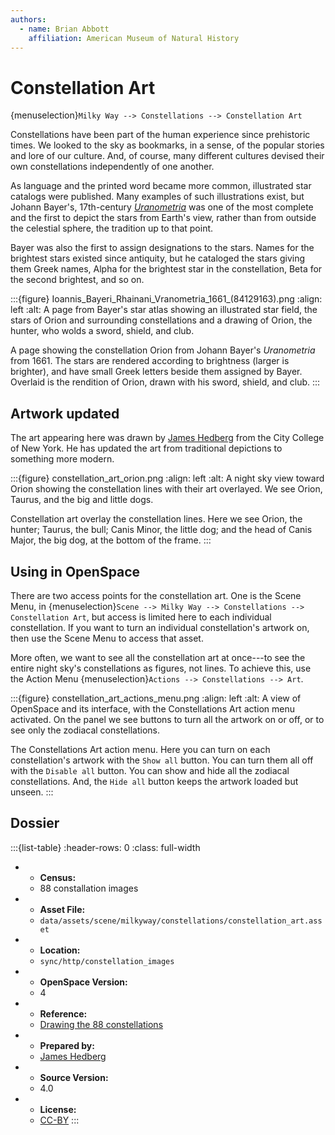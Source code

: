 ```yaml
---
authors:
  - name: Brian Abbott
    affiliation: American Museum of Natural History
---
```



# Constellation Art

{menuselection}`Milky Way --> Constellations --> Constellation Art`


Constellations have been part of the human experience since prehistoric times. We looked to the sky as bookmarks, in a sense, of the popular stories and lore of our culture. And, of course, many different cultures devised their own constellations independently of one another. 

As language and the printed word became more common, illustrated star catalogs were published. Many examples of such illustrations exist, but Johann Bayer's, 17th-century *[Uranometria](https://en.wikipedia.org/wiki/Uranometria)* was one of the most complete and the first to depict the stars from Earth's view, rather than from outside the celestial sphere, the tradition up to that point.

Bayer was also the first to assign designations to the stars. Names for the brightest stars existed since antiquity, but he cataloged the stars giving them Greek names, Alpha for the brightest star in the constellation, Beta for the second brightest, and so on.

:::{figure} Ioannis_Bayeri_Rhainani_Vranometria_1661_(84129163).png
:align: left
:alt: A page from Bayer's star atlas showing an illustrated star field, the stars of Orion and surrounding constellations and a drawing of Orion, the hunter, who wolds a sword, shield, and club.

A page showing the constellation Orion from Johann Bayer's *Uranometria* from 1661. The stars are rendered according to brightness (larger is brighter), and have small Greek letters beside them assigned by Bayer. Overlaid is the rendition of Orion, drawn with his sword, shield, and club. 
:::



## Artwork updated

The art appearing here was drawn by [James Hedberg](http://jameshedberg.com) from the City College of New York. He has updated the art from traditional depictions to something more modern.


:::{figure} constellation_art_orion.png
:align: left
:alt: A night sky view toward Orion showing the constellation lines with their art overlayed. We see Orion, Taurus, and the big and little dogs. 

Constellation art overlay the constellation lines. Here we see Orion, the hunter; Taurus, the bull; Canis Minor, the little dog; and the head of Canis Major, the big dog, at the bottom of the frame.
:::


## Using in OpenSpace

There are two access points for the constellation art. One is the Scene Menu, in {menuselection}`Scene --> Milky Way --> Constellations --> Constellation Art`, but access is limited here to each individual constellation. If you want to turn an individual constellation's artwork on, then use the Scene Menu to access that asset. 

More often, we want to see all the constellation art at once---to see the entire night sky's constellations as figures, not lines. To achieve this, use the Action Menu {menuselection}`Actions --> Constellations --> Art`.


:::{figure} constellation_art_actions_menu.png
:align: left
:alt: A view of OpenSpace and its interface, with the Constellations Art action menu activated. On the panel we see buttons to turn all the artwork on or off, or to see only the zodiacal constellations.

The Constellations Art action menu. Here you can turn on each constellation's artwork with the `Show all` button. You can turn them all off with the `Disable all` button. You can show and hide all the zodiacal constellations. And, the `Hide all` button keeps the artwork loaded but unseen.
:::



## Dossier
:::{list-table}
:header-rows: 0
:class: full-width

* - **Census:**
  - 88 constallation images
* - **Asset File:**
  - `data/assets/scene/milkyway/constellations/constellation_art.asset`
* - **Location:**
  - `sync/http/constellation_images`
* - **OpenSpace Version:**
  - 4
* - **Reference:**
  - [Drawing the 88 constellations](http://www.jameshedberg.com/creations/2020/07/20/constellations.html)
* - **Prepared by:**
  - [James Hedberg](http://jameshedberg.com)
* - **Source Version:**
  - 4.0
* - **License:**
  - [CC-BY](https://creativecommons.org/licenses/by/4.0/)
:::